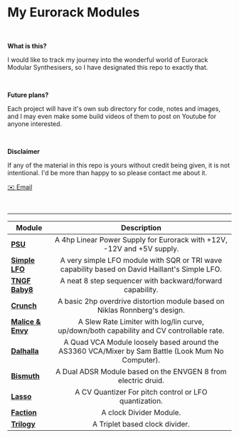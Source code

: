 # My Eurorack Modules

&nbsp;

**What is this?**

I would like to track my journey into the wonderful world of Eurorack Modular Synthesisers, so I have designated this repo to exactly that.

&nbsp;

**Future plans?**

Each project will have it's own sub directory for code, notes and images, and I may even make some build videos of them to post on Youtube for anyone interested.

&nbsp;

**Disclaimer**

If any of the material in this repo is yours without credit being given, it is not intentional. I'd be more than happy to so please contact me about it.

[✉️ Email](mailto:jasper.robison22@gmail.com)<br>

&nbsp;

---


| **Module**                      | Description    |
|---------------------------------|:--------------:|
| [**PSU**](/PSU)                       | A 4hp Linear Power Supply for Eurorack with +12V, -12V and +5V supply.  |
| [**Simple LFO**](Simple_LFO)          | A very simple LFO module with SQR or TRI wave capability based on David Haillant's Simple LFO. |
| [**TNGF Baby8**](TNGF_Baby8)          | A neat 8 step sequencer with backward/forward capability. |
| [**Crunch**](Crunch)                  | A basic 2hp overdrive distortion module based on Niklas Ronnberg's design. |
| [**Malice & Envy**](Malice_and_Envy)  | A Slew Rate Limiter with log/lin curve, up/down/both capability and CV controllable rate. |
| [**Dalhalla**](Dalhalla)              | A Quad VCA Module loosely based around the AS3360 VCA/Mixer by Sam Battle (Look Mum No Computer). |
| [**Bismuth**](Bismuth)                | A Dual ADSR Module based on the ENVGEN 8 from electric druid. |
| [**Lasso**](Lasso)                    | A CV Quantizer For pitch control or LFO quantization. |
| [**Faction**](Faction)                | A clock Divider Module. |
| [**Trilogy**](Trilogy)                | A Triplet based clock divider. |

&nbsp;
